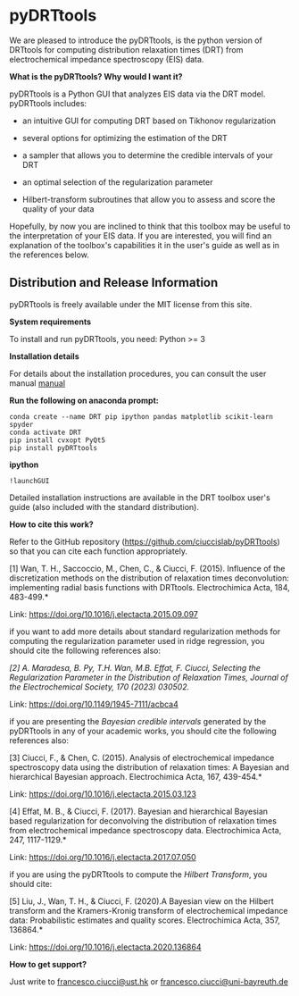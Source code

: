 # pyDRTtools

We are pleased to introduce the pyDRTtools, is the python version of DRTtools for computing distribution relaxation times (DRT) from electrochemical impedance spectroscopy (EIS) data. 

**What is the pyDRTtools? Why would I want it?**

pyDRTtools is a Python GUI that analyzes EIS data via the DRT model. pyDRTtools includes:

- an intuitive GUI for computing DRT based on Tikhonov regularization

- several options for optimizing the estimation of the DRT

- a sampler that allows you to determine the credible intervals of your DRT
  
- an optimal selection of the regularization parameter

- Hilbert-transform subroutines that allow you to assess and score the quality of your data

Hopefully, by now you are inclined to think that this toolbox may be useful to the interpretation of your EIS data. If you are interested, you will find an explanation of the toolbox's capabilities it in the user's guide as well as in the references below.

## Distribution and Release Information

pyDRTtools is freely available under the MIT license from this site.

**System requirements**

To install and run pyDRTtools, you need: Python >= 3

**Installation details**

For details about the installation procedures, you can consult the user manual [manual](manual)

**Run the following on anaconda prompt:**
```
conda create --name DRT pip ipython pandas matplotlib scikit-learn spyder
conda activate DRT
pip install cvxopt PyQt5
pip install pyDRTtools
```
**ipython**
```
!launchGUI
```
Detailed installation instructions are available in the DRT toolbox user's guide (also included with the standard distribution).

**How to cite this work?**

Refer to the GitHub repository (https://github.com/ciuccislab/pyDRTtools) so that you can cite each function appropriately.

[1] Wan, T. H., Saccoccio, M., Chen, C., & Ciucci, F. (2015). Influence of the discretization methods on the distribution of relaxation times deconvolution: implementing radial basis functions with DRTtools. Electrochimica Acta, 184, 483-499.*

Link: https://doi.org/10.1016/j.electacta.2015.09.097

if you want to add more details about standard regularization methods for computing the regularization parameter used in ridge regression, you should cite the following references also:

*[2] A. Maradesa, B. Py, T.H. Wan, M.B. Effat, F. Ciucci, Selecting the Regularization Parameter in the Distribution of Relaxation Times, Journal of the Electrochemical Society, 170 (2023) 030502.*

Link: https://doi.org/10.1149/1945-7111/acbca4

if you are presenting the *Bayesian credible intervals* generated by the pyDRTtools in any of your academic works, you should cite the following references also:

[3] Ciucci, F., & Chen, C. (2015). Analysis of electrochemical impedance spectroscopy data using the distribution of relaxation times: A Bayesian and hierarchical Bayesian approach. Electrochimica Acta, 167, 439-454.*

Link: https://doi.org/10.1016/j.electacta.2015.03.123

[4] Effat, M. B., & Ciucci, F. (2017). Bayesian and hierarchical Bayesian based regularization for deconvolving the distribution of relaxation times from electrochemical impedance spectroscopy data. Electrochimica Acta, 247, 1117-1129.*

Link: https://doi.org/10.1016/j.electacta.2017.07.050

if you are using the pyDRTtools to compute the *Hilbert Transform*, you should cite:

[5] Liu, J., Wan, T. H., & Ciucci, F. (2020).A Bayesian view on the Hilbert transform and the Kramers-Kronig transform of electrochemical impedance data: Probabilistic estimates and quality scores. Electrochimica Acta, 357, 136864.*

Link: https://doi.org/10.1016/j.electacta.2020.136864

**How to get support?**

Just write to francesco.ciucci@ust.hk or francesco.ciucci@uni-bayreuth.de
